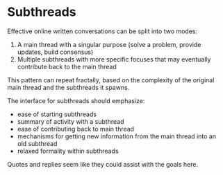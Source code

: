 # Subthreads

Effective online written conversations can be split into two modes:

1. A main thread with a singular purpose (solve a problem, provide updates, build consensus)
1. Multiple subthreads with more specific focuses that may eventually contribute back to the main thread

This pattern can repeat fractally, based on the complexity of the original main thread and the subthreads it spawns.

The interface for subthreads should emphasize:

- ease of starting subthreads
- summary of activity with a subthread
- ease of contributing back to main thread
- mechanisms for getting new information from the main thread into an old subthread
- relaxed formality within subthreads

Quotes and replies seem like they could assist with the goals here.
